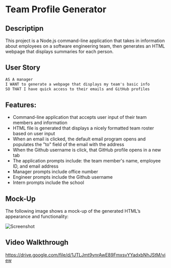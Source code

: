 # Team Profile Generator

## Descriptipn

This project is a Node.js command-line application that takes in information about employees on a software engineering team, then generates an HTML webpage that displays summaries for each person.

## User Story

```md
AS A manager
I WANT to generate a webpage that displays my team's basic info
SO THAT I have quick access to their emails and GitHub profiles
```

## Features:

- Command-line application that accepts user input of their team members and information
- HTML file is generated that displays a nicely formatted team roster based on user input
- When an email is clicked, the default email program opens and populates the "to" field of the email with the address
- When the Github username is click, that GitHub profile opens in a new tab
- The application prompts include: the team member's name, employee ID, and email address
- Manager prompts include office number
- Engineer prompts include the Github username
- Intern prompts include the school

## Mock-Up

The following image shows a mock-up of the generated HTML’s appearance and functionality:

![Screenshot](../Assets/images/teamprofiles.jpg)


## Video Walkthrough
https://drive.google.com/file/d/1JTLJmt9ynrAwE89FmxsvYYadxbNhJStM/view